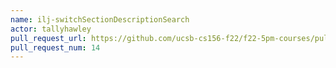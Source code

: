 ```yaml
---
name: ilj-switchSectionDescriptionSearch
actor: tallyhawley
pull_request_url: https://github.com/ucsb-cs156-f22/f22-5pm-courses/pull/14
pull_request_num: 14
---
```

